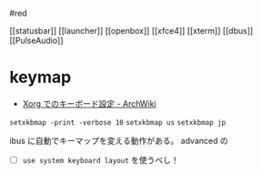 #red

[[statusbar]]
[[launcher]]
[[openbox]]
[[xfce4]]
[[xterm]]
[[dbus]]
[[PulseAudio]]

# keymap
- [Xorg でのキーボード設定 - ArchWiki](https://wiki.archlinux.jp/index.php/Xorg_%E3%81%A7%E3%81%AE%E3%82%AD%E3%83%BC%E3%83%9C%E3%83%BC%E3%83%89%E8%A8%AD%E5%AE%9A)

`setxkbmap -print -verbose 10`
`setxkbmap us`
`setxkbmap jp`

ibus に自動でキーマップを変える動作がある。
advanced の
- [ ] `use system keyboard layout` を使うべし！
